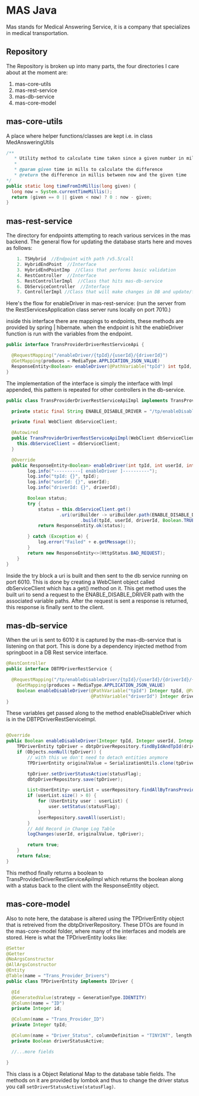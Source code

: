# MAS Java
Mas stands for Medical Answering Service, it is a company that specializes in medical transportation.

## Repository
The Repository is broken up into many parts, the four directories I care about at the moment are:
1. mas-core-utils
2. mas-rest-service
3. mas-db-service
4. mas-core-model

## mas-core-utils
A place where helper functions/classes are kept i.e. in class MedAnsweringUtils

```java
/**
   * Utility method to calculate time taken since a given number in millis
   *
   * @param given time in mills to calculate the difference
   * @return the difference in millis between now and the given time
*/
public static long timeFromInMillis(long given) {
  long now = System.currentTimeMillis();
  return (given == 0 || given < now) ? 0 : now - given;
}
```

## mas-rest-service
The directory for endpoints attempting to reach various services in the mas backend. The general flow
for updating the database starts here and moves as follows: 

```java
    1. TSHybrid  //Endpoint with path /v5.5/call  
    2. HybridEndPoint  //Interface  
    3. HybridEndPointImp  //Class that performs basic validation  
    4. RestController  //Interface
    5. RestControllerImpl  //Class that hits mas-db-service
    6. DbServiceController  //Interface 
    7. ControllerImpl //Class that will make changes in DB and update/fetches records
```

Here's the flow for enableDriver in mas-rest-service: (run the server from the RestServicesApplication class 
server runs locally on port 7010.)

inside this interface there are mappings to endpoints, these methods are provided by spring | hibernate. 
when the endpoint is hit the enableDriver function is run with the variables from the endpoint.

```java
public interface TransProviderDriverRestServiceApi {

  @RequestMapping("/enableDriver/{tpId}/{userId}/{driverId}")
  @GetMapping(produces = MediaType.APPLICATION_JSON_VALUE)
  ResponseEntity<Boolean> enableDriver(@PathVariable("tpId") int tpId, @PathVariable("userId") int userId, @PathVariable("driverId") int driverId);
}
```
The implementation of the interface is simply the interface with Impl appended, this pattern is repeated for other controllers 
in the db-service.

```java
public class TransProviderDriverRestServiceApiImpl implements TransProviderDriverRestServiceApi {

  private static final String ENABLE_DISABLE_DRIVER = "/tp/enableDisableDriver/{tpId}/{userId}/{driverId}/{statusFlag}";

  private final WebClient dbServiceClient;

  @Autowired
  public TransProviderDriverRestServiceApiImpl(WebClient dbServiceClient) {
    this.dbServiceClient = dbServiceClient;
  }

  @Override
  public ResponseEntity<Boolean> enableDriver(int tpId, int userId, int driverId) {
        log.info("----------[ enableDriver ]----------");
        log.info("tpId: {}", tpId);
        log.info("userId: {}", userId);
        log.info("driverId: {}", driverId);

        Boolean status;
        try {
            status = this.dbServiceClient.get()
                    .uri(uriBuilder -> uriBuilder.path(ENABLE_DISABLE_DRIVER)
                            .build(tpId, userId, driverId, Boolean.TRUE)).retrieve().bodyToMono(Boolean.class).block();
            return ResponseEntity.ok(status);

        } catch (Exception e) {
            log.error("Failed" + e.getMessage());
        }
        return new ResponseEntity<>(HttpStatus.BAD_REQUEST);
    }
}
```

Inside the try block a uri is built and then sent to the db service running on port 6010. This is done 
by creating a WebClient object called dbServiceClient which has a get() method on it. This get method 
uses the built uri to send a request to the ENABLE\_DISABLE\_DRIVER path with the associated variable paths. 
After the request is sent a response is returned, this response is finally sent to the client.

## mas-db-service

When the uri is sent to 6010 it is captured by the mas-db-service that is listening on that port. 
This is done by a dependency injected method from springboot in a DB Rest service interface. 

```java
@RestController
public interface DBTPDriverRestService {

  @RequestMapping("/tp/enableDisableDriver/{tpId}/{userId}/{driverId}/{statusFlag}")
    @GetMapping(produces = MediaType.APPLICATION_JSON_VALUE)
    Boolean enableDisableDriver(@PathVariable("tpId") Integer tpId, @PathVariable("userId") Integer userId,
                                @PathVariable("driverId") Integer driverId, @PathVariable("statusFlag") Boolean statusFlag);
}
```
These variables get passed along to the method enableDisableDriver which is in the DBTPDriverRestServiceImpl.

```java

@Override
public Boolean enableDisableDriver(Integer tpId, Integer userId, Integer driverId, Boolean statusFlag) {
    TPDriverEntity tpDriver = dbtpDriverRepository.findByIdAndTpId(driverId, tpId);
    if (Objects.nonNull(tpDriver)) {
        // with this we don't need to detach entities anymore
        TPDriverEntity originalValue = SerializationUtils.clone(tpDriver);

        tpDriver.setDriverStatusActive(statusFlag);
        dbtpDriverRepository.save(tpDriver);

        List<UserEntity> userList = userRepository.findAllByTransProviderIdAndTransProviderDriverId(tpId, driverId);
        if (userList.size() > 0) {
            for (UserEntity user : userList) {
                user.setStatus(statusFlag);
            }
            userRepository.saveAll(userList);
        }
        // Add Record in Change Log Table
        logChanges(userId, originalValue, tpDriver);

        return true;
    }
    return false;
}
```

This method finally returns a boolean to TransProviderDriverRestServiceApiImpl which returns the boolean
along with a status back to the client with the ResponseEntity object.

## mas-core-model
Also to note here, the database is altered using the TPDriverEntity object that is retreived from the 
dbtpDriverRepository. These DTOs are found in the mas-core-model folder, where many of the interfaces 
and models are stored. Here is what the TPDriverEntity looks like: 

```java
@Setter
@Getter
@NoArgsConstructor
@AllArgsConstructor
@Entity
@Table(name = "Trans_Provider_Drivers")
public class TPDriverEntity implements IDriver {

  @Id
  @GeneratedValue(strategy = GenerationType.IDENTITY)
  @Column(name = "ID")
  private Integer id;

  @Column(name = "Trans_Provider_ID")
  private Integer tpId;

  @Column(name = "Driver_Status", columnDefinition = "TINYINT", length = 1)
  private Boolean driverStatusActive;

  //...more fields

}
```

This class is a Object Relational Map to the database table fields. The methods on it are provided by lombok
and thus to change the driver status you call `setDriverStatusActive(statusFlag)`. 

